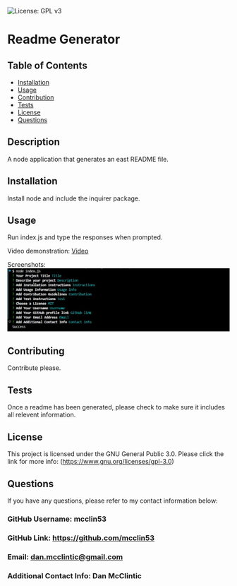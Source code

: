 
  ![License: GPL v3](https://img.shields.io/badge/License-GPLv3-blue.svg)
  # Readme Generator
 
  ## Table of Contents

  - [Installation](#installation)
  - [Usage](#usage)
  - [Contribution](#contribution)
  - [Tests](#tests)
  - [License](#license)
  - [Questions](#questions)
  ## Description
A node application that generates an east README file.

  ## Installation
Install node and include the inquirer package.

  ## Usage
Run index.js and type the responses when prompted.

Video demonstration: [Video](https://github.com/mcclin53/Readmegenerator/raw/refs/heads/main/utils/ReadmeGeneratorDemo.mp4)

Screenshots: ![Screenshot](https://github.com/mcclin53/Readmegenerator/blob/main/utils/Readme%20Generator%20Screenshot.jpg?raw=true)

  ## Contributing
Contribute please.

  ## Tests
Once a readme has been generated, please check to make sure it includes all relevent information.

  ## License
This project is licensed under the GNU General Public 3.0.
      Please click the link for more info: (https://www.gnu.org/licenses/gpl-3.0)

  ## Questions

  If you have any questions, please refer to my contact information below:

  ### GitHub Username: mcclin53

  ### GitHub Link: https://github.com/mcclin53

  ### Email: dan.mcclintic@gmail.com

  ### Additional Contact Info: Dan McClintic

